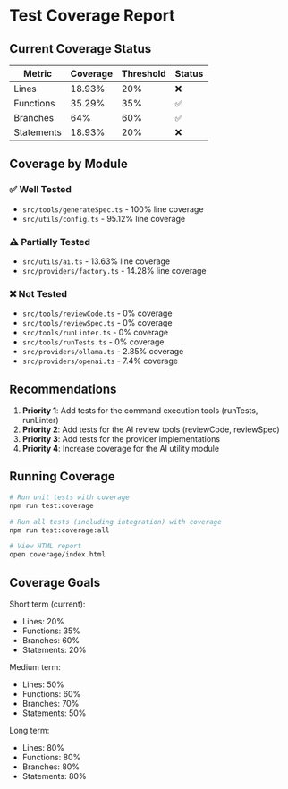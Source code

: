 # Test Coverage Report

## Current Coverage Status

| Metric     | Coverage | Threshold | Status |
|------------|----------|-----------|--------|
| Lines      | 18.93%   | 20%       | ❌     |
| Functions  | 35.29%   | 35%       | ✅     |
| Branches   | 64%      | 60%       | ✅     |
| Statements | 18.93%   | 20%       | ❌     |

## Coverage by Module

### ✅ Well Tested
- `src/tools/generateSpec.ts` - 100% line coverage
- `src/utils/config.ts` - 95.12% line coverage

### ⚠️ Partially Tested
- `src/utils/ai.ts` - 13.63% line coverage
- `src/providers/factory.ts` - 14.28% line coverage

### ❌ Not Tested
- `src/tools/reviewCode.ts` - 0% coverage
- `src/tools/reviewSpec.ts` - 0% coverage
- `src/tools/runLinter.ts` - 0% coverage
- `src/tools/runTests.ts` - 0% coverage
- `src/providers/ollama.ts` - 2.85% coverage
- `src/providers/openai.ts` - 7.4% coverage

## Recommendations

1. **Priority 1**: Add tests for the command execution tools (runTests, runLinter)
2. **Priority 2**: Add tests for the AI review tools (reviewCode, reviewSpec)
3. **Priority 3**: Add tests for the provider implementations
4. **Priority 4**: Increase coverage for the AI utility module

## Running Coverage

```bash
# Run unit tests with coverage
npm run test:coverage

# Run all tests (including integration) with coverage
npm run test:coverage:all

# View HTML report
open coverage/index.html
```

## Coverage Goals

Short term (current):
- Lines: 20%
- Functions: 35%
- Branches: 60%
- Statements: 20%

Medium term:
- Lines: 50%
- Functions: 60%
- Branches: 70%
- Statements: 50%

Long term:
- Lines: 80%
- Functions: 80%
- Branches: 80%
- Statements: 80%